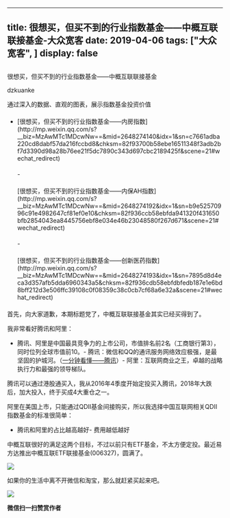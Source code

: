 
---
title:   很想买，但买不到的行业指数基金——中概互联联接基金-大众宽客
date: 2019-04-06
tags: ["大众宽客", ]
display: false
---


## 



很想买，但买不到的行业指数基金——中概互联联接基金




dzkuanke




通过深入的数据、直观的图表，展示指数基金投资价值



- <section data-width="100%" style="margin-top: 20px;margin-bottom: 20px;max-width: 100%;width: 567.622px;box-sizing: border-box !important;word-wrap: break-word !important;">[很想买，但买不到的行业指数基金——内房指数](http://mp.weixin.qq.com/s?__biz=MzAwMTc1MDcwNw==&amp;mid=2648274140&amp;idx=1&amp;sn=c7661adba220cd8dabf57da216fccbd8&amp;chksm=82f93700b58ebe16511348f3adb2bf7d3390d98a28b76ee21f5dc7890c343d697cbc2189425f&amp;scene=21#wechat_redirect)</section>- <section data-width="100%" style="margin-top: 20px;margin-bottom: 20px;max-width: 100%;width: 567.622px;box-sizing: border-box !important;word-wrap: break-word !important;">[很想买，但买不到的行业指数基金——内保AH指数](http://mp.weixin.qq.com/s?__biz=MzAwMTc1MDcwNw==&amp;mid=2648274192&amp;idx=1&amp;sn=b9e52570996c91e4982647cf81ef0e10&amp;chksm=82f936ccb58ebfda941320f431650bfb2854043ea8445756ebf8e034e46b23048580f267d671&amp;scene=21#wechat_redirect)</section>- <section data-width="100%" style="margin-top: 20px;margin-bottom: 20px;max-width: 100%;width: 567.622px;box-sizing: border-box !important;word-wrap: break-word !important;">[很想买，但买不到的行业指数基金——创新医药指数](http://mp.weixin.qq.com/s?__biz=MzAwMTc1MDcwNw==&amp;mid=2648274193&amp;idx=1&amp;sn=7895d8d4eca3d357afb5dda6960343a5&amp;chksm=82f936cdb58ebfdbfedb187e1e6bd8bff212d3e506ffc39108c0f08359c38c0cb7cf68a6e32a&amp;scene=21#wechat_redirect)</section>


首先，向大家道歉，本期标题党了，中概互联联接基金其实已经买得到了。



我非常看好腾讯和阿里：
- 腾讯、阿里是中国最具竞争力的上市公司，市值排名前2名（工商银行第3），同时位列全球市值前10。- 腾讯：微信和QQ的通讯服务网络效应极强，是最坚固的护城河。（[一分钟看懂——腾讯](http://mp.weixin.qq.com/s?__biz=MzAwMTc1MDcwNw==&amp;mid=2648272056&amp;idx=1&amp;sn=671a9a58eaeb6d1ee4ee3c330131d55e&amp;chksm=82f92f64b58ea672ff115dd5d2a0a7a66d00d5197a6516592cf135452a8bdaf6590766c2fca1&amp;scene=21#wechat_redirect)）- 阿里：互联网商业之王，卓越的战略执行力和最强的领导梯队。


腾讯可以通过港股通买入，我从2016年4季度开始定投买入腾讯，2018年大跌后，加大投入，终于买成4大重仓之一。



阿里在美国上市，只能通过QDII基金间接购买，所以我选择中国互联网相关QDII指数基金的标准很简单：
- 腾讯和阿里的占比越高越好- 费用越低越好


中概互联很好的满足这两个目标，不过以前只有ETF基金，不太方便定投。最近易方达推出中概互联ETF联接基金(006327)，圆满了。

<img class="rich_pages" data-copyright="0" data-ratio="0.6137566137566137" data-s="300,640" src="https://mmbiz.qpic.cn/mmbiz_png/PKw3FQPmhIjIKrHFAO7d6Zc56X0BrF5jibMh316fkW7H1ZBfzicnCS2bXJvMZAuda6yhlibz0ZGXyud5Uicq0qryuQ/640?wx_fmt=png" data-type="png" data-w="1134" style=""/>



如果你的生活中离不开微信和淘宝，那么就赶紧买起来吧。



<img class="rich_pages" data-copyright="0" data-ratio="1.2826666666666666" data-s="300,640" src="https://mmbiz.qpic.cn/mmbiz_jpg/PKw3FQPmhIjIKrHFAO7d6Zc56X0BrF5jltu2nvP3dpOliaNtQibibBBlrMcrlKCtCibickfmjypn37ibHBI2I32vQhag/640?wx_fmt=jpeg" data-type="jpeg" data-w="750" style="white-space: normal;text-align: center;"/>


**微信扫一扫赞赏作者**













